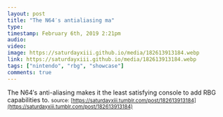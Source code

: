 ```yaml
---
layout: post
title: "The N64′s antialiasing ma"
type: 
timestamp: February 6th, 2019 2:21pm
audio: 
video: 
image: https://saturdayxiii.github.io/media/182613913184.webp
link: https://saturdayxiii.github.io/media/182613913184.webp
tags: ["nintendo", "rbg", "showcase"]
comments: true
---
```

The N64′s anti-aliasing makes it the least satisfying console to add RBG capabilities to.
<small>source: [https://saturdayxiii.tumblr.com/post/182613913184](https://saturdayxiii.tumblr.com/post/182613913184)</small>